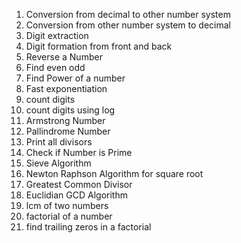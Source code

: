 1. Conversion from decimal to other number system
2. Conversion from other number system to decimal
3. Digit extraction
4. Digit formation from front and back
5. Reverse a Number
6. Find even odd
7. Find Power of a number
8. Fast exponentiation
9. count digits
10. count digits using log
11.  Armstrong Number
12.  Pallindrome Number
13.  Print all divisors
14.  Check if Number is Prime
15.  Sieve Algorithm
16. Newton Raphson Algorithm for square root
17. Greatest Common Divisor
18. Euclidian GCD Algorithm
19. lcm of two numbers 
20. factorial of a number
21. find trailing zeros in a factorial
